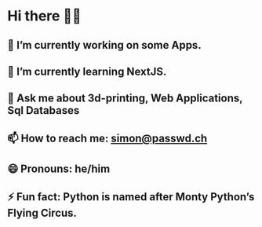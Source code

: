 # Hi there 👋🎸



## 🔭 I’m currently working on some Apps.
## 🌱 I’m currently learning NextJS.
## 💬 Ask me about 3d-printing, Web Applications, Sql Databases
## 📫 How to reach me: simon@passwd.ch
## 😄 Pronouns: he/him
## ⚡ Fun fact: Python is named after Monty Python’s Flying Circus.



